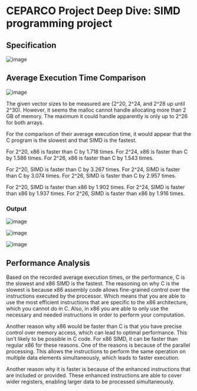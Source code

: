 # CEPARCO Project Deep Dive: SIMD programming project 
## Specification
![image](https://github.com/DDGC7/CEPARCO-SIMD-programming-project/assets/99391788/1f89daec-982b-4c03-83ea-35a42e75865b)

## Average Execution Time Comparison 
![image](https://github.com/DDGC7/CEPARCO-SIMD-programming-project/assets/99391788/d4b3ac63-8dd5-486a-9b7d-007f40e42255)

The given vector sizes to be measured are {2^20, 2^24, and 2^28 up until 2^30). However, it seems the malloc cannot handle allocating more than 2 GB of memory. The maximum it could handle apparently is only up to 2^26 for both arrays. 

For the comparison of their average execution time, it would appear that the C program is the slowest and that SIMD is the fastest.

For 2^20, x86 is faster than C by 1.718 times.
For 2^24, x86 is faster than C by 1.586 times.
For 2^26, x86 is faster than C by 1.543 times.

For 2^20, SIMD is faster than C by 3.267 times.
For 2^24, SIMD is faster than C by 3.074 times.
For 2^26, SIMD is faster than C by 2.957 times.

For 2^20, SIMD is faster than x86 by 1.902 times.
For 2^24, SIMD is faster than x86 by 1.937 times.
For 2^26, SIMD is faster than x86 by 1.916 times.

### Output
![image](https://github.com/DDGC7/CEPARCO-SIMD-programming-project/assets/99391788/4f903805-84f2-48fb-aa70-1d9dc4591b5c)


![image](https://github.com/DDGC7/CEPARCO-SIMD-programming-project/assets/99391788/05293a5f-71da-4636-b2a8-41bc97bfd88d)


![image](https://github.com/DDGC7/CEPARCO-SIMD-programming-project/assets/99391788/b34368da-9812-4a2c-8345-9137dfc5cacd)


## Performance Analysis

Based on the recorded average execution times, or the performance, C is the slowest and x86 SIMD is the fastest. The reasoning on why C is the slowest is because x86 assembly code allows fine-grained control over the instructions executed by the processor. Which means that you are able to use the most efficient instructions that are specific to the x86 architecture, which you cannot do in C. Also, in x86 you are able to only use the necessary and needed instructions in order to perform your computation. 

Another reason why x86 would be faster than C is that you have precise control over memory access, which can lead to optimal performance. This isn’t likely to be possible in C code. For x86 SIMD, it can be faster than regular x86 for these reasons. One of the reasons is because of the parallel processing. This allows the instructions to perform the same operation on multiple data elements simultaneously, which leads to faster execution. 

Another reason why it is faster is because of the enhanced instructions that are included or provided. These enhanced instructions are able to cover wider registers, enabling larger data to be processed simultaneously. 




